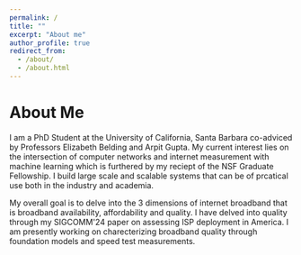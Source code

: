 ```yaml
---
permalink: /
title: ""
excerpt: "About me"
author_profile: true
redirect_from: 
  - /about/
  - /about.html
---
```



About Me
======
I am a PhD Student at the University of California, Santa Barbara co-adviced by Professors Elizabeth Belding and Arpit Gupta. My current interest lies on the intersection of computer networks and internet measurement with machine learning which is furthered by my reciept of the NSF Graduate Fellowship. I build large scale and scalable systems that can be of prcatical use both in the industry and academia.

My overall goal is to delve into the 3 dimensions of internet broadband that is broadband availability, affordability and quality. I have delved into quality through my SIGCOMM'24 paper on assessing ISP deployment in America. I am presently working on charecterizing broadband quality through foundation models and speed test measurements. 

